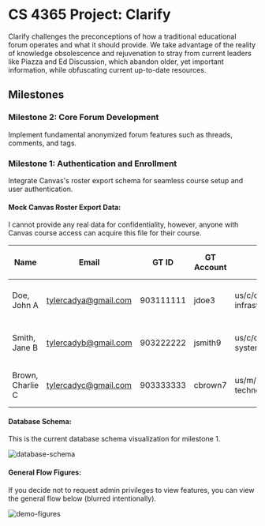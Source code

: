 # CS 4365 Project: Clarify
Clarify challenges the preconceptions of how a traditional educational forum operates and what
it should provide. We take advantage of the reality of knowledge obsolescence and rejuvenation
to stray from current leaders like Piazza and Ed Discussion, which abandon older, yet important
information, while obfuscating current up-to-date resources.
## Milestones

### Milestone 2: Core Forum Development
Implement fundamental anonymized forum features such as threads, comments, and tags.

### Milestone 1: Authentication and Enrollment
Integrate Canvas's roster export schema for seamless course setup and user authentication.
#### Mock Canvas Roster Export Data:
I cannot provide any real data for confidentiality, however, anyone with Canvas course access can acquire this file for their course.

| Name              | Email                   | GT ID       | GT Account | Major(s) | Role    | Section(s) | Confidential? | Grade Mode   | Last Course Activity      | Total Course Activity |
|------------------|------------------------|-------------|------------|----------|---------|------------|---------------|--------------|----------------------|-------------------|
| Doe, John A     | tylercadya@gmail.com    | 903111111   | jdoe3      | us/c/coc/bscs/a/cs/cs08/info/internetwork-infrastructure | Student  | 202408/CS/2200/A/80169, 202408/CS/2200/A03/88677 | N/A           | Letter Grade | 2024-12-10 10:00 EST  | 100:30:15  |
| Smith, Jane B   | tylercadyb@gmail.com    | 903222222   | jsmith9    | us/c/coc/bscs/a/cs/cs30/info/internetwork-systems | TA       | 202408/CS/2200/A/80169, 202408/CS/2200/A04/88678 | N/A           | Letter Grade | 2024-12-12 14:30 EST  | 120:45:30  |
| Brown, Charlie C | tylercadyc@gmail.com    | 903333333   | cbrown7    | us/m/mgt/bsba/a/ba/mg04/information technology | Teacher  | 202408/CS/2200/A/80169, 202408/CS/2200/A05/88679 | N/A           | Letter Grade | 2024-12-15 09:45 EST  | 95:20:10   |

#### Database Schema:
This is the current database schema visualization for milestone 1.

![database-schema](https://github.com/user-attachments/assets/7bdbb937-5853-46bb-8a5d-94057e40c9a4)


#### General Flow Figures:
If you decide not to request admin privileges to view features, you can view the general flow below (blurred intentionally).

![demo-figures](https://github.com/user-attachments/assets/11c504dc-da2c-4405-9cd2-a366875d8560)



